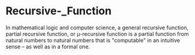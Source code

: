 # Recursive-_Function
In mathematical logic and computer science, a general recursive function, partial recursive function, or μ-recursive function is a partial function from natural numbers to natural numbers that is "computable" in an intuitive sense – as well as in a formal one.
